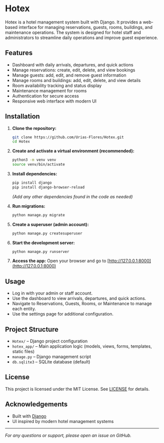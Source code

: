 # Hotex

Hotex is a hotel management system built with Django. It provides a web-based interface for managing reservations, guests, rooms, buildings, and maintenance operations. The system is designed for hotel staff and administrators to streamline daily operations and improve guest experience.

## Features

- Dashboard with daily arrivals, departures, and quick actions
- Manage reservations: create, edit, delete, and view bookings
- Manage guests: add, edit, and remove guest information
- Manage rooms and buildings: add, edit, delete, and view details
- Room availability tracking and status display
- Maintenance management for rooms
- Authentication for secure access
- Responsive web interface with modern UI

## Installation

1. **Clone the repository:**
   ```sh
   git clone https://github.com/Urias-Flores/Hotex.git
   cd Hotex
   ```

2. **Create and activate a virtual environment (recommended):**
   ```sh
   python3 -m venv venv
   source venv/bin/activate
   ```

3. **Install dependencies:**
   ```sh
   pip install django
   pip install django-browser-reload
   ```
   *(Add any other dependencies found in the code as needed)*

4. **Run migrations:**
   ```sh
   python manage.py migrate
   ```

5. **Create a superuser (admin account):**
   ```sh
   python manage.py createsuperuser
   ```

6. **Start the development server:**
   ```sh
   python manage.py runserver
   ```

7. **Access the app:**
   Open your browser and go to [http://127.0.0.1:8000](http://127.0.0.1:8000)

## Usage

- Log in with your admin or staff account.
- Use the dashboard to view arrivals, departures, and quick actions.
- Navigate to Reservations, Guests, Rooms, or Maintenance to manage each entity.
- Use the settings page for additional configuration.

## Project Structure

- `Hotex/` – Django project configuration
- `hotex_app/` – Main application logic (models, views, forms, templates, static files)
- `manage.py` – Django management script
- `db.sqlite3` – SQLite database (default)

## License

This project is licensed under the MIT License. See [LICENSE](LICENSE) for details.

## Acknowledgements

- Built with [Django](https://www.djangoproject.com/)
- UI inspired by modern hotel management systems

---

*For any questions or support, please open an issue on GitHub.*
